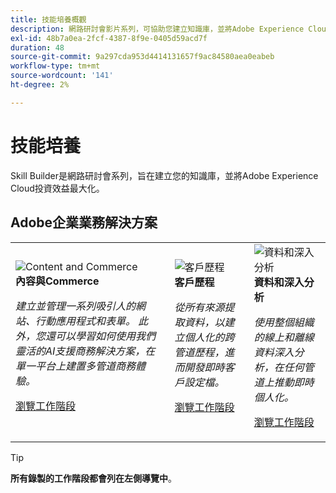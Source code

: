 ```yaml
---
title: 技能培養概觀
description: 網路研討會影片系列，可協助您建立知識庫，並將Adobe Experience Cloud投資效益最大化。
exl-id: 48b7a0ea-2fcf-4387-8f9e-0405d59acd7f
duration: 48
source-git-commit: 9a297cda953d4414131657f9ac84580aea0eabeb
workflow-type: tm+mt
source-wordcount: '141'
ht-degree: 2%

---
```


# 技能培養

Skill Builder是網路研討會系列，旨在建立您的知識庫，並將Adobe Experience Cloud投資效益最大化。

## Adobe企業業務解決方案

<table>
<tr>
  <td>
    <img alt="Content and Commerce" src="assets/commerce.png" />
    <div>
      <strong>內容與Commerce</strong>
    </div>
    <p>
    <em>建立並管理一系列吸引人的網站、行動應用程式和表單。 此外，您還可以學習如何使用我們靈活的AI支援商務解決方案，在單一平台上建置多管道商務體驗。</em>
    <p>
    <a href="https://experienceleague.adobe.com/docs/events/skill-builder-recordings/content-and-commerce/overview.html?lang=zh-Hant" class="spectrum-Button spectrum-Button--outline spectrum-Button--primary spectrum-Button--sizeM">
      <span class="spectrum-Button-label has-no-wrap has-text-weight-bold">瀏覽工作階段</span>
    </a>
  </td>
  <td>
    <img alt="客戶歷程" src="assets/customer-journey.png" />
    <div>
      <strong>客戶歷程</strong>
    </div>
    <p>
    <em>從所有來源提取資料，以建立個人化的跨管道歷程，進而開發即時客戶設定檔。</em>
    <p>
    <a href="https://experienceleague.adobe.com/docs/events/skill-builder-recordings/customer-journeys/overview.html?lang=zh-Hant" class="spectrum-Button spectrum-Button--outline spectrum-Button--primary spectrum-Button--sizeM">
      <span class="spectrum-Button-label has-no-wrap has-text-weight-bold">瀏覽工作階段</span>
    </a>
  </td>
  <td>
    <img alt="資料和深入分析" src="assets/data-insights.png" />
    <div>
      <strong>資料和深入分析</strong>
    </div>
    <p>
    <em>使用整個組織的線上和離線資料深入分析，在任何管道上推動即時個人化。</em>
    <p>
    <a href="https://experienceleague.adobe.com/docs/events/skill-builder-recordings/data-and-insights/overview.html?lang=zh-Hant" class="spectrum-Button spectrum-Button--outline spectrum-Button--primary spectrum-Button--sizeM">
      <span class="spectrum-Button-label has-no-wrap has-text-weight-bold">瀏覽工作階段</span>
    </a>
  </td>  
</tr>
</table>

>[!TIP]
>
>**所有錄製的工作階段都會列在左側導覽中**。
